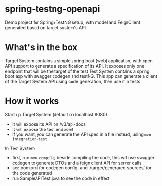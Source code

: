 # spring-testng-openapi
Demo project for Spring+TestNG setup, with model and FeignClient generated based on target system's API

# What's in the box
Target System contains a simple spring boot (web) application, with open API support to generate a specification of its API. It exposes only one endpoint that will be the target of the test
Test System contains a spring boot app with swagger codegen and testNG. This app can generate a client of the Target System API using code generation, then use it in tests.

# How it works
Start up Target System (default on localhost 8080)
- it will expose its API on /v3/api-docs
- it will expose the test endpoint
- if you want, you can generate the API spec in a file instead, using ```mvn integration-test```

In Test System
- first, run ```mvn compile```; beside compiling the code, this will use swagger codegen to generate DTOs and a feign client API for server calls
- see pom.xml for codegen config, and ./target/generated-sources/ for the code generated
- run SampleAPITest.java to see the code in effect
